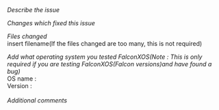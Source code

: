 *Describe the issue*

*Changes which fixed this issue*

*Files changed*
<br>
insert filename(If the files changed are too many, this is not required)
  
*Add what operating system you tested FalconXOS(Note : This is only required if you are testing FalconXOS(Falcon versions)and have found a bug)*
  <br>
OS name : <name>
  <br>
Version : <OS version>
  <br>
  <br>
*Additional comments*
<br>
<br>